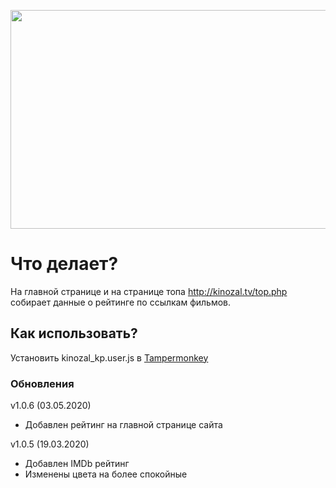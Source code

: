<p align="center">
  <a href="https://github.com/mastdiekin/kinozal-kp">
    <img src="https://github.com/mastdiekin/kinozal-kp/blob/master/preview.gif" alt="" width="657" height="350">
  </a>
</p>

# Что делает?

На главной странице и на странице топа http://kinozal.tv/top.php собирает данные о рейтинге по ссылкам фильмов.

## Как использовать?

Установить kinozal_kp.user.js в [Tampermonkey](https://chrome.google.com/webstore/detail/tampermonkey/dhdgffkkebhmkfjojejmpbldmpobfkfo?hl=ru)

### Обновления
v1.0.6 (03.05.2020)
- Добавлен рейтинг на главной странице сайта

v1.0.5 (19.03.2020)
- Добавлен IMDb рейтинг
- Изменены цвета на более спокойные